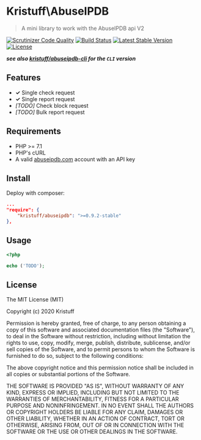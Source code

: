 # Kristuff\AbuseIPDB
> A mini library to work with the AbuseIPDB api V2

[![Scrutinizer Code Quality](https://scrutinizer-ci.com/g/kristuff/abuseipdb/badges/quality-score.png?b=master)](https://scrutinizer-ci.com/g/kristuff/abuseipdb/?branch=master)
[![Build Status](https://scrutinizer-ci.com/g/kristuff/abuseipdb/badges/build.png?b=master)](https://scrutinizer-ci.com/g/kristuff/abuseipdb/build-status/master)
[![Latest Stable Version](https://poser.pugx.org/kristuff/abuseipdb/v/stable)](https://packagist.org/packages/kristuff/abuseipdb)
[![License](https://poser.pugx.org/kristuff/abuseipdb/license)](https://packagist.org/packages/kristuff/abuseipdb)


***see also [kristuff/abuseipdb-cli](https://github.com/kristuff/abuseipdb-cli) for the `CLI` version***

Features
--------
- **✓** Single check request
- **✓** Single report request
- *\[TODO\]* Check block request  
- *\[TODO\]* Bulk report request

Requirements
------------    
- PHP >= 7.1
- PHP's cURL  
- A valid [abuseipdb.com](https://abuseipdb.com) account with an API key

Install
-------

Deploy with composer:

```json
...
"require": {
    "kristuff/abuseipdb": ">=0.9.2-stable"
},
```

Usage
-----

```php
<?php

echo ('TODO');
```

License
-------

The MIT License (MIT)

Copyright (c) 2020 Kristuff

Permission is hereby granted, free of charge, to any person obtaining a copy
of this software and associated documentation files (the "Software"), to deal
in the Software without restriction, including without limitation the rights
to use, copy, modify, merge, publish, distribute, sublicense, and/or sell
copies of the Software, and to permit persons to whom the Software is
furnished to do so, subject to the following conditions:

The above copyright notice and this permission notice shall be included in
all copies or substantial portions of the Software.

THE SOFTWARE IS PROVIDED "AS IS", WITHOUT WARRANTY OF ANY KIND, EXPRESS OR
IMPLIED, INCLUDING BUT NOT LIMITED TO THE WARRANTIES OF MERCHANTABILITY,
FITNESS FOR A PARTICULAR PURPOSE AND NONINFRINGEMENT. IN NO EVENT SHALL THE
AUTHORS OR COPYRIGHT HOLDERS BE LIABLE FOR ANY CLAIM, DAMAGES OR OTHER
LIABILITY, WHETHER IN AN ACTION OF CONTRACT, TORT OR OTHERWISE, ARISING FROM,
OUT OF OR IN CONNECTION WITH THE SOFTWARE OR THE USE OR OTHER DEALINGS IN
THE SOFTWARE.
